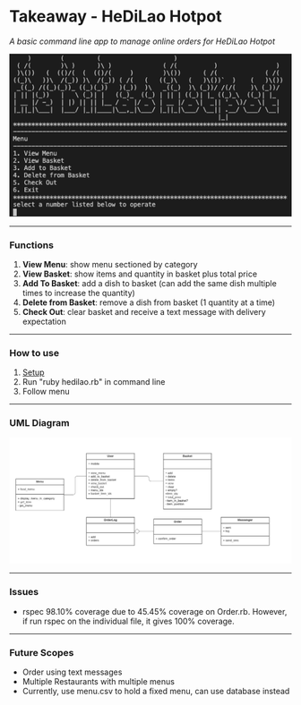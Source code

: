 # Takeaway - HeDiLao Hotpot

*A basic command line app to manage online orders for HeDiLao Hotpot*

![app](docs/HeDiLao_App.png)

---------
### Functions

1. **View Menu**: show menu sectioned by category
2. **View Basket**: show items and quantity in basket plus total price
3. **Add To Basket**: add a dish to basket (can add the same dish multiple times to increase the quantity)
4. **Delete from Basket**: remove a dish from basket (1 quantity at a time)
5. **Check Out**: clear basket and receive a text message with delivery expectation

---------
### How to use

1. [Setup](docs/setup.md)
2. Run "ruby hedilao.rb" in command line
3. Follow menu

---------
### UML Diagram

![diagram](docs/diagram.png)

---------
### Issues

- rspec 98.10% coverage due to 45.45% coverage on Order.rb. However, if run rspec on the individual file, it gives 100% coverage.

---------
### Future Scopes

- Order using text messages
- Multiple Restaurants with multiple menus
- Currently, use menu.csv to hold a fixed menu, can use database instead

